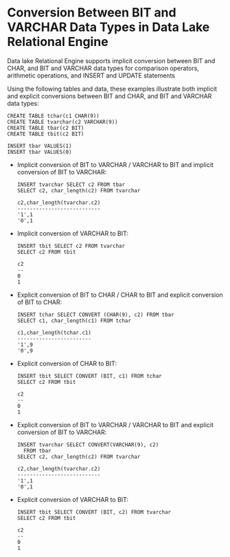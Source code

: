 <!-- loioa525ca8584f2101587e5cda86e1446a8 -->

# Conversion Between BIT and VARCHAR Data Types in Data Lake Relational Engine

Data lake Relational Engine supports implicit conversion between BIT and CHAR, and BIT and VARCHAR data types for comparison operators, arithmetic operations, and INSERT and UPDATE statements



Using the following tables and data, these examples illustrate both implicit and explicit conversions between BIT and CHAR, and BIT and VARCHAR data types:

```
CREATE TABLE tchar(c1 CHAR(9))
CREATE TABLE tvarchar(c2 VARCHAR(9))
CREATE TABLE tbar(c2 BIT)
CREATE TABLE tbit(c2 BIT)

INSERT tbar VALUES(1)
INSERT tbar VALUES(0)
```

-   Implicit conversion of BIT to VARCHAR / VARCHAR to BIT and implicit conversion of BIT to VARCHAR:

    ```
    INSERT tvarchar SELECT c2 FROM tbar
    SELECT c2, char_length(c2) FROM tvarchar
    
    c2,char_length(tvarchar.c2)
    ---------------------------
    '1',1
    '0',1
    ```

-   Implicit conversion of VARCHAR to BIT:

    ```
    INSERT tbit SELECT c2 FROM tvarchar
    SELECT c2 FROM tbit
    
    c2
    --
    0
    1
    ```

-   Explicit conversion of BIT to CHAR / CHAR to BIT and explicit conversion of BIT to CHAR:

    ```
    INSERT tchar SELECT CONVERT (CHAR(9), c2) FROM tbar
    SELECT c1, char_length(c1) FROM tchar
    
    c1,char_length(tchar.c1)
    ------------------------
    '1',9
    '0',9
    ```

-   Explicit conversion of CHAR to BIT:

    ```
    INSERT tbit SELECT CONVERT (BIT, c1) FROM tchar
    SELECT c2 FROM tbit
    
    c2
    --
    0
    1
    ```

-   Explicit conversion of BIT to VARCHAR / VARCHAR to BIT and explicit conversion of BIT to VARCHAR:

    ```
    INSERT tvarchar SELECT CONVERT(VARCHAR(9), c2)
      FROM tbar
    SELECT c2, char_length(c2) FROM tvarchar
    
    c2,char_length(tvarchar.c2)
    ---------------------------
    '1',1
    '0',1
    ```

-   Explicit conversion of VARCHAR to BIT:

    ```
    INSERT tbit SELECT CONVERT (BIT, c2) FROM tvarchar
    SELECT c2 FROM tbit
    
    c2
    --
    0
    1
    ```


